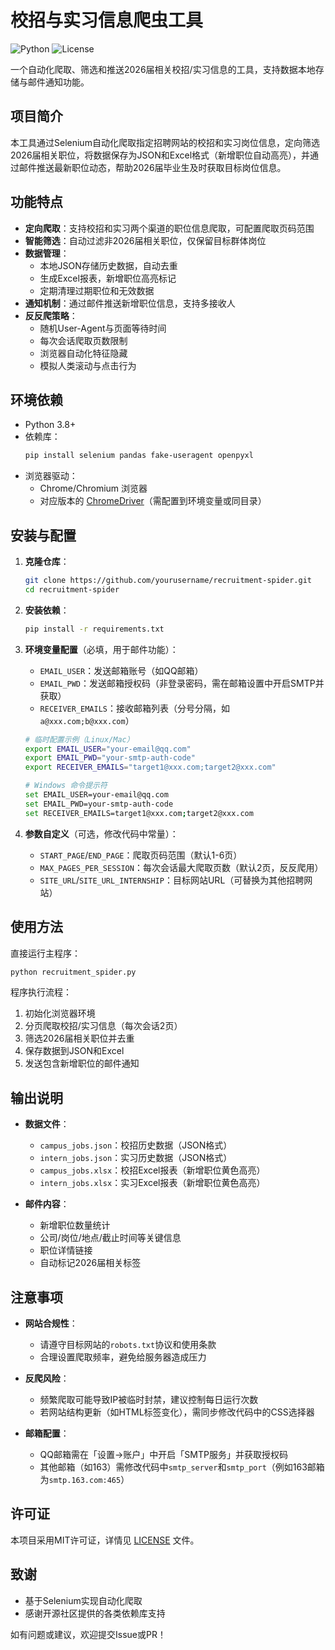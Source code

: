 # 校招与实习信息爬虫工具

![Python](https://img.shields.io/badge/Python-3.8%2B-blue)
![License](https://img.shields.io/badge/License-MIT-green)

一个自动化爬取、筛选和推送2026届相关校招/实习信息的工具，支持数据本地存储与邮件通知功能。


## 项目简介

本工具通过Selenium自动化爬取指定招聘网站的校招和实习岗位信息，定向筛选2026届相关职位，将数据保存为JSON和Excel格式（新增职位自动高亮），并通过邮件推送最新职位动态，帮助2026届毕业生及时获取目标岗位信息。


## 功能特点

- **定向爬取**：支持校招和实习两个渠道的职位信息爬取，可配置爬取页码范围
- **智能筛选**：自动过滤非2026届相关职位，仅保留目标群体岗位
- **数据管理**：
  - 本地JSON存储历史数据，自动去重
  - 生成Excel报表，新增职位高亮标记
  - 定期清理过期职位和无效数据
- **通知机制**：通过邮件推送新增职位信息，支持多接收人
- **反反爬策略**：
  - 随机User-Agent与页面等待时间
  - 每次会话爬取页数限制
  - 浏览器自动化特征隐藏
  - 模拟人类滚动与点击行为


## 环境依赖

- Python 3.8+
- 依赖库：
  ```bash
  pip install selenium pandas fake-useragent openpyxl
  ```
- 浏览器驱动：
  - Chrome/Chromium 浏览器
  - 对应版本的 [ChromeDriver](https://sites.google.com/chromium.org/driver/)（需配置到环境变量或同目录）


## 安装与配置

1. **克隆仓库**：
   ```bash
   git clone https://github.com/yourusername/recruitment-spider.git
   cd recruitment-spider
   ```

2. **安装依赖**：
   ```bash
   pip install -r requirements.txt
   ```

3. **环境变量配置**（必填，用于邮件功能）：
   - `EMAIL_USER`：发送邮箱账号（如QQ邮箱）
   - `EMAIL_PWD`：发送邮箱授权码（非登录密码，需在邮箱设置中开启SMTP并获取）
   - `RECEIVER_EMAILS`：接收邮箱列表（分号分隔，如 `a@xxx.com;b@xxx.com`）

   ```bash
   # 临时配置示例（Linux/Mac）
   export EMAIL_USER="your-email@qq.com"
   export EMAIL_PWD="your-smtp-auth-code"
   export RECEIVER_EMAILS="target1@xxx.com;target2@xxx.com"
   
   # Windows 命令提示符
   set EMAIL_USER=your-email@qq.com
   set EMAIL_PWD=your-smtp-auth-code
   set RECEIVER_EMAILS=target1@xxx.com;target2@xxx.com
   ```

4. **参数自定义**（可选，修改代码中常量）：
   - `START_PAGE`/`END_PAGE`：爬取页码范围（默认1-6页）
   - `MAX_PAGES_PER_SESSION`：每次会话最大爬取页数（默认2页，反反爬用）
   - `SITE_URL`/`SITE_URL_INTERNSHIP`：目标网站URL（可替换为其他招聘网站）


## 使用方法

直接运行主程序：
```bash
python recruitment_spider.py
```

程序执行流程：
1. 初始化浏览器环境
2. 分页爬取校招/实习信息（每次会话2页）
3. 筛选2026届相关职位并去重
4. 保存数据到JSON和Excel
5. 发送包含新增职位的邮件通知


## 输出说明

- **数据文件**：
  - `campus_jobs.json`：校招历史数据（JSON格式）
  - `intern_jobs.json`：实习历史数据（JSON格式）
  - `campus_jobs.xlsx`：校招Excel报表（新增职位黄色高亮）
  - `intern_jobs.xlsx`：实习Excel报表（新增职位黄色高亮）

- **邮件内容**：
  - 新增职位数量统计
  - 公司/岗位/地点/截止时间等关键信息
  - 职位详情链接
  - 自动标记2026届相关标签


## 注意事项

- **网站合规性**：
  - 请遵守目标网站的`robots.txt`协议和使用条款
  - 合理设置爬取频率，避免给服务器造成压力

- **反爬风险**：
  - 频繁爬取可能导致IP被临时封禁，建议控制每日运行次数
  - 若网站结构更新（如HTML标签变化），需同步修改代码中的CSS选择器

- **邮箱配置**：
  - QQ邮箱需在「设置→账户」中开启「SMTP服务」并获取授权码
  - 其他邮箱（如163）需修改代码中`smtp_server`和`smtp_port`（例如163邮箱为`smtp.163.com:465`）


## 许可证

本项目采用MIT许可证，详情见 [LICENSE](LICENSE) 文件。


## 致谢

- 基于Selenium实现自动化爬取
- 感谢开源社区提供的各类依赖库支持

如有问题或建议，欢迎提交Issue或PR！
